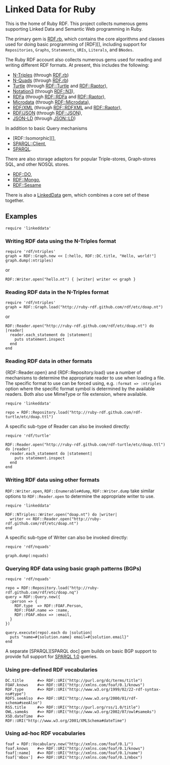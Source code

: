 Linked Data for Ruby
====================

This is the home of Ruby RDF. This project collects numerous gems supporting Linked Data and Semantic Web programming in Ruby.

The primary gem is [RDF.rb](http://ruby-rdf.github.com/rdf), which contains the core algorithms and classes used for doing basic programming of [RDF][], including support for `Repositories`, `Graphs`, `Statements`, `URIs`, `Literals`, and `BNodes`.

The Ruby RDF account also collects numerous gems used for reading and writing different RDF formats. At present, this includes the following:

* [N-Triples][] (through [RDF.rb][])
* [N-Quads][] (through [RDF.rb][])
* [Turtle][] (through [RDF::Turtle][] and [RDF::Raptor][]),
* [Notation3][] (through [RDF::N3][]),
* [RDFa][] (through [RDF::RDFa][] and [RDF::Raptor][]),
* [Microdata][] (through [RDF::Microdata][]),
* [RDF/XML][] (through [RDF::RDFXML][] and [RDF::Raptor][]),
* [RDF/JSON][] (through [RDF::JSON]),
* [JSON-LD][] (through [JSON::LD])

In addition to basic Query mechanisms

* [RDF::Isomorphic][],
* [SPARQL::Client][],
* [SPARQL][].

There are also storage adaptors for popular Triple-stores, Graph-stores SQL, and other NOSQL stores.

 * [RDF::DO][],
 * [RDF::Mongo][],
 * [RDF::Sesame][]

There is also a [LinkedData][] gem, which combines a core set of these together.

## Examples

    require 'linkeddata'

### Writing RDF data using the N-Triples format

    require 'rdf/ntriples'
    graph = RDF::Graph.new << [:hello, RDF::DC.title, "Hello, world!"]
    graph.dump(:ntriples)
    
or

    RDF::Writer.open("hello.nt") { |writer| writer << graph }

### Reading RDF data in the N-Triples format

    require 'rdf/ntriples'
    graph = RDF::Graph.load("http://ruby-rdf.github.com/rdf/etc/doap.nt")
    
or

    RDF::Reader.open("http://ruby-rdf.github.com/rdf/etc/doap.nt") do |reader|
      reader.each_statement do |statement|
        puts statement.inspect
      end
    end

### Reading RDF data in other formats
{RDF::Reader.open} and {RDF::Repository.load} use a number of mechanisms to determine the appropriate reader
to use when loading a file. The specific format to use can be forced using, e.g. `:format => :ntriples`
option where the specific format symbol is determined by the available readers. Both also use
MimeType or file extension, where available.

    require 'linkeddata'
    
    repo = RDF::Repository.load("http://ruby-rdf.github.com/rdf-turtle/etc/doap.ttl")

A specific sub-type of Reader can also be invoked directly:

    require 'rdf/turtle'
    
    RDF::Reader.open("http://ruby-rdf.github.com/rdf-turtle/etc/doap.ttl") do |reader|
      reader.each_statement do |statement|
        puts statement.inspect
      end
    end

### Writing RDF data using other formats
`RDF::Writer.open`, `RDF::Enumerable#dump`, `RDF::Writer.dump` take similar options to `RDF::Reader.open` to determine the
appropriate writer to use.

    require 'linkeddata'

    RDF::NTriples::Writer.open("doap.nt") do |writer|
      writer << RDF::Reader.open("http://ruby-rdf.github.com/rdf/etc/doap.nt")
    end

A specific sub-type of Writer can also be invoked directly:

    require 'rdf/nquads'

    graph.dump(:nquads)

### Querying RDF data using basic graph patterns (BGPs)

    require 'rdf/nquads'
    
    repo = RDF::Repository.load("http://ruby-rdf.github.com/rdf/etc/doap.nq")
    query = RDF::Query.new({
      :person => {
        RDF.type  => RDF::FOAF.Person,
        RDF::FOAF.name => :name,
        RDF::FOAF.mbox => :email,
      }
    })
    
    query.execute(repo).each do |solution|
      puts "name=#{solution.name} email=#{solution.email}"
    end

A separate [SPARQL][SPARQL doc] gem builds on basic BGP support to provide full support for [SPARQL 1.0](http://www.w3.org/TR/rdf-sparql-query/) queries.

### Using pre-defined RDF vocabularies

    DC.title      #=> RDF::URI("http://purl.org/dc/terms/title")
    FOAF.knows    #=> RDF::URI("http://xmlns.com/foaf/0.1/knows")
    RDF.type      #=> RDF::URI("http://www.w3.org/1999/02/22-rdf-syntax-ns#type")
    RDFS.seeAlso  #=> RDF::URI("http://www.w3.org/2000/01/rdf-schema#seeAlso")
    RSS.title     #=> RDF::URI("http://purl.org/rss/1.0/title")
    OWL.sameAs    #=> RDF::URI("http://www.w3.org/2002/07/owl#sameAs")
    XSD.dateTime  #=> RDF::URI("http://www.w3.org/2001/XMLSchema#dateTime")

### Using ad-hoc RDF vocabularies

    foaf = RDF::Vocabulary.new("http://xmlns.com/foaf/0.1/")
    foaf.knows    #=> RDF::URI("http://xmlns.com/foaf/0.1/knows")
    foaf[:name]   #=> RDF::URI("http://xmlns.com/foaf/0.1/name")
    foaf['mbox']  #=> RDF::URI("http://xmlns.com/foaf/0.1/mbox")

[RDF.rb]:         http://ruby-rdf.github.com/rdf
[RDF::DO]:        http://ruby-rdf.github.com/rdf-do
[RDF::Mongo]:     http://ruby-rdf.github.com/rdf-mongo
[RDF::Sesame]:    http://ruby-rdf.github.com/rdf-sesame
[RDF::JSON]:      http://ruby-rdf.github.com/rdf-json
[RDF::Microdata]: http://ruby-rdf.github.com/rdf-microdata
[RDF::N3]:        http://ruby-rdf.github.com/rdf-n3
[RDF::RDFa]:      http://ruby-rdf.github.com/rdf-rdfa
[RDF::RDFXML]:    http://ruby-rdf.github.com/rdf-rdfxml
[RDF::TriX]:      http://ruby-rdf.github.com/rdf-trix
[RDF::Turtle]:    http://ruby-rdf.github.com/rdf-turtle
[RDF::Raptor]:    http://ruby-rdf.github.com/rdf-raptor
[LinkedData]:     http://ruby-rdf.github.com/linkeddata
[JSON::LD]:       http://gkellogg.github.com/json-ld
[SPARQL gem]:     http://ruby-rdf.github.com/sparql
[SPARQL::Client]: http://ruby-rdf.github.com/sparql-client
[JSON-LD]:        http://json-ld.org/
[Linked Data]:    http://linkeddata.org/
[Microdata]:      http://en.wikipedia.org/wiki/Microdata_(HTML)
[N-Quads]:        http://sw.deri.org/2008/07/n-quads/
[N-Triples]:      http://en.wikipedia.org/wiki/N-Triples
[Notation3]:      http://en.wikipedia.org/wiki/Notation3
[RDF/JSON]:       http://n2.talis.com/wiki/RDF_JSON_Specification
[RDF/XML]:        http://en.wikipedia.org/wiki/RDF/XML
[RDFa]:           http://en.wikipedia.org/wiki/RDFa
[Raptor]:         http://en.wikipedia.org/wiki/Redland_RDF_Application_Framework
[SPARQL]:         http://en.wikipedia.org/wiki/Sparql
[TriX]:           http://www.w3.org/2004/03/trix/
[Turtle]:         http://www.w3.org/TR/turtle/
[versioning]:     http://blog.zenspider.com/2008/10/rubygems-howto